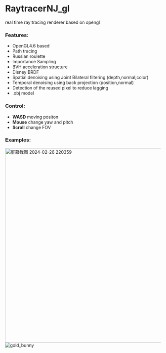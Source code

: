 # RaytracerNJ_gl
real time ray tracing renderer based on opengl
### Features:   
- OpenGL4.6 based
- Path tracing
- Russian roulette
- Importance Sampling
- BVH acceleration structure
- Disney BRDF
- Spatial denoising using Joint Bilateral filtering (depth,normal,color) 
- Temporal denoising using back projection (position,normal)
- Detection of the reused pixel to reduce lagging 
- .obj model
### Control:
- **WASD** moving positon
- **Mouse** change yaw and pitch
- **Scroll** change FOV
### Examples:
<img width="629" alt="屏幕截图 2024-02-26 220359" src="https://github.com/niji127/RaytracerNJ_gl/assets/152270816/00f82077-9018-4810-8e4f-1d26acd4ef12"><br>
![gold_bunny](https://github.com/niji127/RaytracerNJ_gl/assets/152270816/b367c98c-954f-4146-85f5-f9a0c60f357c)

